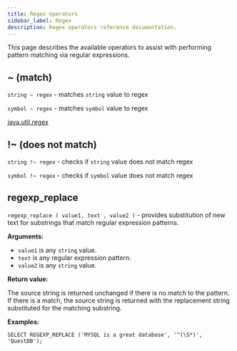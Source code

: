```yaml
---
title: Regex operators
sidebar_label: Regex
description: Regex operators reference documentation.
---
```


This page describes the available operators to assist with performing pattern
matching via regular expressions.

## ~ (match)

`string ~ regex` - matches `string` value to regex

`symbol ~ regex` - matches `symbol` value to regex

[java.util.regex](https://docs.oracle.com/en/java/javase/11/docs/api/java.base/java/util/regex/Pattern.html)

## !~ (does not match)

`string !~ regex` - checks if `string` value does not match regex

`symbol !~ regex` - checks if `symbol` value does not match regex



## regexp_replace

`regexp_replace ( value1, text , value2 )` - provides substitution of new text for substrings that match regular expression patterns. 

**Arguments:**

- `value1` is any `string` value.
- `text` is  any regular expression pattern.
- `value2` is any `string` value.

**Return value:**

The source string is returned unchanged if there is no match to the pattern. If there is a match, the source string is returned with the replacement string substituted for the matching substring.

**Examples:**

```questdb-sql title="Example description -  regexp_replace"
SELECT REGEXP_REPLACE ('MYSQL is a great database', '^(\S*)', 'QuestDB');
```